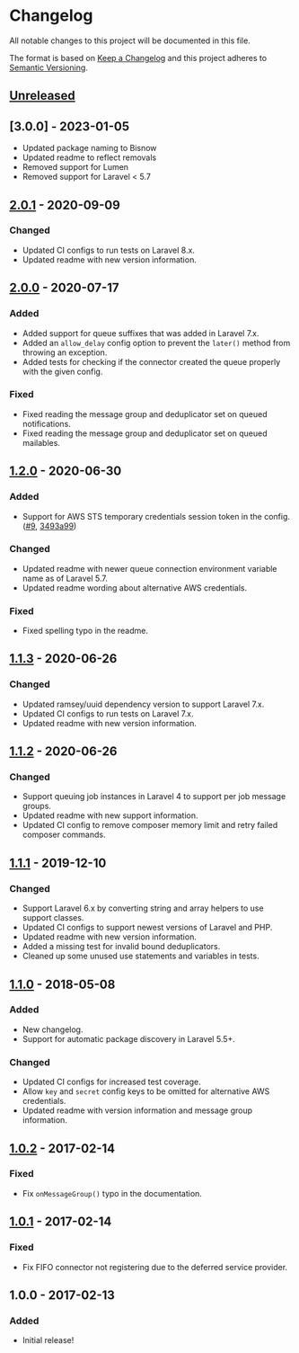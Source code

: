 # Changelog
All notable changes to this project will be documented in this file.

The format is based on [Keep a Changelog](https://keepachangelog.com/en/1.0.0/)
and this project adheres to [Semantic Versioning](https://semver.org/spec/v2.0.0.html).

## [Unreleased]

## [3.0.0] - 2023-01-05
- Updated package naming to Bisnow
- Updated readme to reflect removals
- Removed support for Lumen
- Removed support for Laravel < 5.7

## [2.0.1] - 2020-09-09
### Changed
- Updated CI configs to run tests on Laravel 8.x.
- Updated readme with new version information.

## [2.0.0] - 2020-07-17
### Added
- Added support for queue suffixes that was added in Laravel 7.x.
- Added an `allow_delay` config option to prevent the `later()` method from throwing an exception.
- Added tests for checking if the connector created the queue properly with the given config.

### Fixed
- Fixed reading the message group and deduplicator set on queued notifications.
- Fixed reading the message group and deduplicator set on queued mailables.

## [1.2.0] - 2020-06-30
### Added
- Support for AWS STS temporary credentials session token in the config. ([#9](https://github.com/bisnow/laravel-sqs-fifo-queue/pull/9), [3493a99](https://github.com/bisnow/laravel-sqs-fifo-queue/commit/3493a99acd8005ca94e1c7d4cc0f86a1e6ab8a8f))

### Changed
- Updated readme with newer queue connection environment variable name as of Laravel 5.7.
- Updated readme wording about alternative AWS credentials.

### Fixed
- Fixed spelling typo in the readme.

## [1.1.3] - 2020-06-26
### Changed
- Updated ramsey/uuid dependency version to support Laravel 7.x.
- Updated CI configs to run tests on Laravel 7.x.
- Updated readme with new version information.

## [1.1.2] - 2020-06-26
### Changed
- Support queuing job instances in Laravel 4 to support per job message groups.
- Updated readme with new support information.
- Updated CI config to remove composer memory limit and retry failed composer commands.

## [1.1.1] - 2019-12-10
### Changed
- Support Laravel 6.x by converting string and array helpers to use support classes.
- Updated CI configs to support newest versions of Laravel and PHP.
- Updated readme with new version information.
- Added a missing test for invalid bound deduplicators.
- Cleaned up some unused use statements and variables in tests.

## [1.1.0] - 2018-05-08
### Added
- New changelog.
- Support for automatic package discovery in Laravel 5.5+.

### Changed
- Updated CI configs for increased test coverage.
- Allow `key` and `secret` config keys to be omitted for alternative AWS credentials.
- Updated readme with version information and message group information.

## [1.0.2] - 2017-02-14
### Fixed
- Fix `onMessageGroup()` typo in the documentation.

## [1.0.1] - 2017-02-14
### Fixed
- Fix FIFO connector not registering due to the deferred service provider.

## 1.0.0 - 2017-02-13
### Added
- Initial release!

[Unreleased]: https://github.com/bisnow/laravel-sqs-fifo-queue/compare/2.0.1...HEAD
[2.0.1]: https://github.com/bisnow/laravel-sqs-fifo-queue/compare/2.0.0...2.0.1
[2.0.0]: https://github.com/bisnow/laravel-sqs-fifo-queue/compare/1.2.0...2.0.0
[1.2.0]: https://github.com/bisnow/laravel-sqs-fifo-queue/compare/1.1.3...1.2.0
[1.1.3]: https://github.com/bisnow/laravel-sqs-fifo-queue/compare/1.1.2...1.1.3
[1.1.2]: https://github.com/bisnow/laravel-sqs-fifo-queue/compare/1.1.1...1.1.2
[1.1.1]: https://github.com/bisnow/laravel-sqs-fifo-queue/compare/1.1.0...1.1.1
[1.1.0]: https://github.com/bisnow/laravel-sqs-fifo-queue/compare/1.0.2...1.1.0
[1.0.2]: https://github.com/bisnow/laravel-sqs-fifo-queue/compare/1.0.1...1.0.2
[1.0.1]: https://github.com/bisnow/laravel-sqs-fifo-queue/compare/1.0.0...1.0.1
